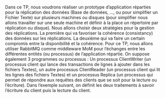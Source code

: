 Dans ce TP, nous voudrons réaliser un prototype d’application réparties pour la réplication des
données (Base de données, …, ou pour simplifier un Fichier Texte) sur plusieurs machines ou
disques (pour simplifier nous allons travailler sur une seule machine et définir à la place un
répertoire par réplication ou disque). Nous allons choisir deux stratégies pour la gestion des
réplications. La première qui va favoriser la cohérence (consistancy) des données sur les
réplications. La deuxième qui va faire un certain compromis entre la disponibilité et la cohérence.
Pour ce TP, nous allons utiliser RabbitMQ comme middleware MoM pour l’échanges entre les
différentes entités (ou processus) de l’application répartie. On suppose également 3 programmes
ou processus : Un processus ClientWriter (un processus client qui lance des transactions de
lignes à ajouter dans les fichiers Textes), un autre processus ClientReader (un processus client
qui lit les lignes des fichiers Textes) et un processus Replica (un processus qui permet de
répondre aux requêtes des clients que se soit pour la lecture ou l’écriture). Dans l’exemple
suivant, on définit les deux traitements à savoir l’écriture du client puis la lecture du client.
